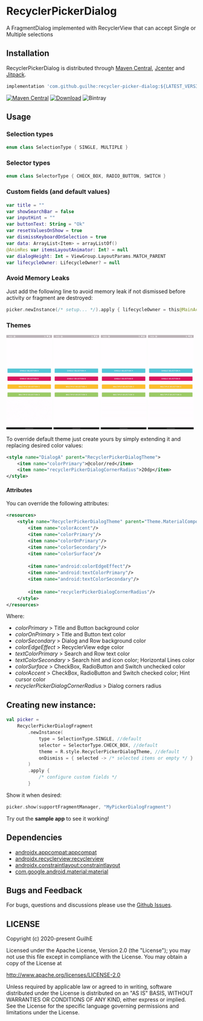 # RecyclerPickerDialog

A FragmentDialog implemented with RecyclerView that can accept Single or Multiple selections

## Installation

RecyclerPickerDialog is distributed through [Maven Central](https://search.maven.org/artifact/com.github.guilhe/recycler-picker-dialog), [Jcenter](https://bintray.com/gdelgado/android/RecyclerPickerDialog) and [Jitpack](https://jitpack.io/#GuilhE/RecyclerPickerDialog).

```groovy
implementation 'com.github.guilhe:recycler-picker-dialog:${LATEST_VERSION}'
```
[![Maven Central](https://img.shields.io/maven-central/v/com.github.guilhe/recycler-picker-dialog.svg)](https://search.maven.org/search?q=g:com.github.guilhe%20AND%20recycler-picker-dialog) [![Download](https://api.bintray.com/packages/gdelgado/android/RecyclerPickerDialog/images/download.svg)](https://bintray.com/gdelgado/android/RecyclerPickerDialog/_latestVersion) ![Bintray](https://img.shields.io/bintray/dt/gdelgado/android/RecyclerPickerDialog)

## Usage

### Selection types
```kotlin
enum class SelectionType { SINGLE, MULTIPLE }
```

### Selector types
```kotlin
enum class SelectorType { CHECK_BOX, RADIO_BUTTON, SWITCH }
```
 
### Custom fields (and default values)
```kotlin
var title = ""
var showSearchBar = false
var inputHint = ""
var buttonText: String = "Ok"
var resetValuesOnShow = true
var dismissKeyboardOnSelection = true
var data: ArrayList<Item> = arrayListOf()
@AnimRes var itemsLayoutAnimator: Int? = null
var dialogHeight: Int = ViewGroup.LayoutParams.MATCH_PARENT
var lifecycleOwner: LifecycleOwner? = null
```

### Avoid Memory Leaks
Just add the following line to avoid memory leak if not dismissed before activity or fragment are destroyed:
```kotlin
picker.newInstance(/* setup... */).apply { lifecycleOwner = this@MainActivity }
```
    
### Themes

<img src="media/sampleA.gif" alt="Sample A" width="24%"/> <img src="media/sampleB.gif" alt="Sample B" width="24%"/> <img src="media/sampleC.gif" alt="Sample C" width="24%"/> <img src="media/sampleD.gif" alt="Sample D" width="24%"/>
  

To override default theme just create yours by simply extending it and replacing desired color values:  
```xml
<style name="DialogA" parent="RecyclerPickerDialogTheme">
    <item name="colorPrimary">@color/red</item>
    <item name="recyclerPickerDialogCornerRadius">20dp</item>
</style>
```

#### Attributes
You can override the following attributes:
```xml
<resources>
    <style name="RecyclerPickerDialogTheme" parent="Theme.MaterialComponents.Dialog">
        <item name="colorAccent"/>
        <item name="colorPrimary"/>
        <item name="colorOnPrimary"/>
        <item name="colorSecondary"/>
        <item name="colorSurface"/>

        <item name="android:colorEdgeEffect"/>
        <item name="android:textColorPrimary"/>
        <item name="android:textColorSecondary"/>

        <item name="recyclerPickerDialogCornerRadius"/>
    </style>
</resources>
```
Where:

- _colorPrimary_ > Title and Button background color
- _colorOnPrimary_ > Title and Button text color
- _colorSecondary_ > Dialog and Row background color
- _colorEdgeEffect_ > RecyclerView edge color
- _textColorPrimary_ > Search and Row text color
- _textColorSecondary_ > Search hint and icon color; Horizontal Lines color
- _colorSurface_ > CheckBox, RadioButton and Switch unchecked color
- _colorAccent_ > CheckBox, RadioButton and Switch checked color; Hint cursor color
- _recyclerPickerDialogCornerRadius_ > Dialog corners radius

## Creating new instance:
```kotlin
val picker = 
    RecyclerPickerDialogFragment
        .newInstance(
            type = SelectionType.SINGLE, //default
            selector = SelectorType.CHECK_BOX, //default
            theme = R.style.RecyclerPickerDialogTheme, //default
            onDismiss = { selected -> /* selected items or empty */ }
        )
        .apply {
            /* configure custom fields */ 
        }
```

Show it when desired:
```kotlin
picker.show(supportFragmentManager, "MyPickerDialogFragment")
```

Try out the __sample app__ to see it working!

## Dependencies

- [androidx.appcompat:appcompat](https://developer.android.com/jetpack/androidx/releases/appcompat)
- [androidx.recyclerview:recyclerview](https://developer.android.com/jetpack/androidx/releases/recyclerview)
- [androidx.constraintlayout:constraintlayout](https://developer.android.com/jetpack/androidx/releases/constraintlayout)
- [com.google.android.material:material](https://github.com/material-components/material-components-android/releases)

## Bugs and Feedback

For bugs, questions and discussions please use the [Github Issues](https://github.com/GuilhE/RecyclerPickerDialog/issues).

## LICENSE

Copyright (c) 2020-present GuilhE

Licensed under the Apache License, Version 2.0 (the "License");
you may not use this file except in compliance with the License.
You may obtain a copy of the License at

<http://www.apache.org/licenses/LICENSE-2.0>

Unless required by applicable law or agreed to in writing, software
distributed under the License is distributed on an "AS IS" BASIS,
WITHOUT WARRANTIES OR CONDITIONS OF ANY KIND, either express or implied.
See the License for the specific language governing permissions and
limitations under the License.
